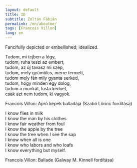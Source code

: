 ```yaml
---
layout: default
title: ID
subtitle: Zoltán Fábián
permalink: /en/aboutme/
tags: [Francois Villon]
lang: en
---
```


Fancifully depicted or embellished; idealized.

Tudom, mi tejben a légy,  
tudom, ruha teszi az embert,  
tudom, az új tavasz mi szép,  
tudom, mely gyümölcs, merre termett,  
tudom mely fán mily gyanta serked,  
tudom, hogy minden egy dolog,  
tudom a munkát, lusta kedvet,  
csak azt nem tudom, ki vagyok.

Francois Villon: Apró képek balladája (Szabó Lőrinc fordítása)  

I know flies in milk  
I know the man by his clothes  
I know fair weather from foul  
I know the apple by the tree  
I know the tree when I see the sap  
I know when all is one  
I know who labors and who loafs  
I know everything but myself.

Francois Villon: Ballade (Galway M. Kinnell fordítása)




